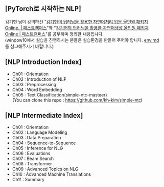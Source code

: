 ## [PyTorch로 시작하는 NLP]

김기현 님이 강의하신 "[김기현의 딥러닝을 활용한 자연어처리 입문 올인원 패키지 Online. | 패스트캠퍼스](https://www.fastcampus.co.kr/data_online_dpnlp)"와 
"[김기현의 딥러닝을 활용한 자연어생성 올인원 패키지 Online | 패스트캠퍼스](https://www.fastcampus.co.kr/data_online_dpnlg)"를 공부하며 정리한 내용입니다.  
(window10에서 실습을 진행하시는 분들은 실습환경을 만들어 주어야 합니다. [env.md](https://github.com/hyehyeonmoon/PyTorch_NLP/blob/main/env.md)를 참고해주시기 바랍니다.) 


## [NLP Introduction Index]

- Ch01 : Orientation
- Ch02 : Introduction of NLP
- Ch03 : Preprocessing
- Ch04 : Word Embedding
- Ch05 : Text Classification(simple-ntc-masteer)  
(You can clone this repo : https://github.com/kh-kim/simple-ntc)

## [NLP Intermediate Index]

- Ch01 : Orientation
- Ch02 : Language Modeling
- Ch03 : Data Preparation
- Ch04 : Sequence-to-Sequence
- Ch05 : Inference for NLG
- Ch06 : Evaluations
- Ch07 : Beam Search
- Ch08 : Transformer
- Ch09 : Advanced Topics on NLG
- Ch10 : Advanced Machine Translations
- Ch11 : Summary
